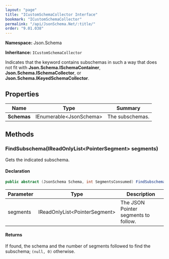 ```yaml
---
layout: "page"
title: "ICustomSchemaCollector Interface"
bookmark: "ICustomSchemaCollector"
permalink: "/api/JsonSchema.Net/:title/"
order: "9.01.038"
---
```

**Namespace:** Json.Schema

**Inheritance:**
`ICustomSchemaCollector`

Indicates that the keyword contains subschemas in such a way that does not
fit with **Json.Schema.ISchemaContainer**, **Json.Schema.ISchemaCollector**, or
**Json.Schema.IKeyedSchemaCollector**.

## Properties

| Name | Type | Summary |
|---|---|---|
| **Schemas** | IEnumerable\<JsonSchema\> | The subschemas. |

## Methods

### FindSubschema(IReadOnlyList\<PointerSegment\> segments)

Gets the indicated subschema.

#### Declaration

```c#
public abstract (JsonSchema Schema, int SegmentsConsumed) FindSubschema(IReadOnlyList<PointerSegment> segments)
```

| Parameter | Type | Description |
|---|---|---|
| segments | IReadOnlyList\<PointerSegment\> | The JSON Pointer segments to follow. |


#### Returns

If found, the schema and the number of segments followed to find the subschema; `(null, 0)` otherwise.

